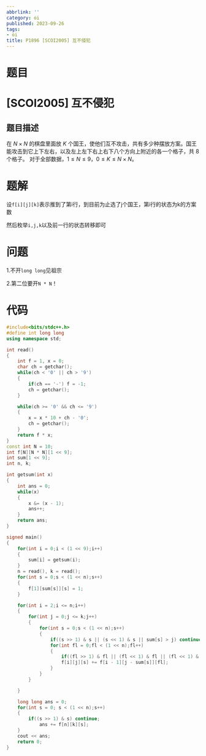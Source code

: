 ```yaml
---
abbrlink: ''
category: oi
published: 2023-09-26
tags:
- oi
title: P1896 [SCOI2005] 互不侵犯
---
```

# 题目

# [SCOI2005] 互不侵犯

## 题目描述

在 $N \times N$ 的棋盘里面放 $K$ 个国王，使他们互不攻击，共有多少种摆放方案。国王能攻击到它上下左右，以及左上左下右上右下八个方向上附近的各一个格子，共 $8$ 个格子。
对于全部数据，$1 \le N \le 9$，$0 \le K \le N\times N$。

# 题解

设`f[i][j][k]`表示推到了第i行，到目前为止选了j个国王，第i行的状态为k的方案数

然后枚举`i,j,k`以及前一行的状态转移即可

# 问题

1.不开`long long`见祖宗

2.第二位要开`N * N`！

# 代码

```cpp
#include<bits/stdc++.h>
#define int long long
using namespace std;

int read()
{
	int f = 1, x = 0;
	char ch = getchar();
	while(ch < '0' || ch > '9')
	{
		if(ch == '-') f = -1;
		ch = getchar();
	}

	while(ch >= '0' && ch <= '9')
	{
		x = x * 10 + ch - '0';
		ch = getchar();
	}
	return f * x;
}
const int N = 10;
int f[N][N * N][1 << 9];
int sum[1 << 9];
int n, k;

int getsum(int x)
{
	int ans = 0;
	while(x)
	{
		x &= (x - 1);
		ans++;
	}
	return ans;
}

signed main()
{
	for(int i = 0;i < (1 << 9);i++)
	{
		sum[i] = getsum(i);
	}
	n = read(), k = read();
	for(int s = 0;s < (1 << n);s++)
	{
		f[1][sum[s]][s] = 1;
	}

	for(int i = 2;i <= n;i++)
	{
		for(int j = 0;j <= k;j++)
		{
			for(int s = 0;s < (1 << n);s++)
			{
				if((s >> 1) & s || (s << 1) & s || sum[s] > j) continue;
				for(int fl = 0;fl < (1 << n);fl++)
				{
					if((fl >> 1) & fl || (fl << 1) & fl || (fl << 1) & s || fl & s || (fl >> 1) & s || sum[fl] + sum[s] > j) continue;
					f[i][j][s] += f[i - 1][j - sum[s]][fl];
				}
			}
		}

	}

	long long ans = 0;
	for(int s = 0; s < (1 << n);s++)
	{
		if((s >> 1) & s) continue;
			ans += f[n][k][s];
	}
	cout << ans;
	return 0;
}
```
